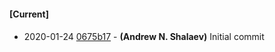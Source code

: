 
#### [Current]

#### 
 * 2020-01-24 [0675b17](../../commit/0675b17) - __(Andrew N. Shalaev)__ Initial commit
